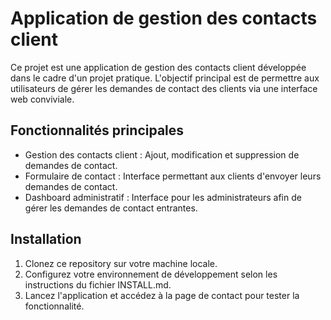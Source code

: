 # Application de gestion des contacts client

Ce projet est une application de gestion des contacts client développée dans le cadre d'un projet pratique. L'objectif principal est de permettre aux utilisateurs de gérer les demandes de contact des clients via une interface web conviviale.

## Fonctionnalités principales

- Gestion des contacts client : Ajout, modification et suppression de demandes de contact.
- Formulaire de contact : Interface permettant aux clients d'envoyer leurs demandes de contact.
- Dashboard administratif : Interface pour les administrateurs afin de gérer les demandes de contact entrantes.

## Installation

1. Clonez ce repository sur votre machine locale.
2. Configurez votre environnement de développement selon les instructions du fichier INSTALL.md.
3. Lancez l'application et accédez à la page de contact pour tester la fonctionnalité.

